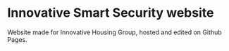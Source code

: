 # Innovative Smart Security website
Website made for Innovative Housing Group, hosted and edited on Github Pages.
